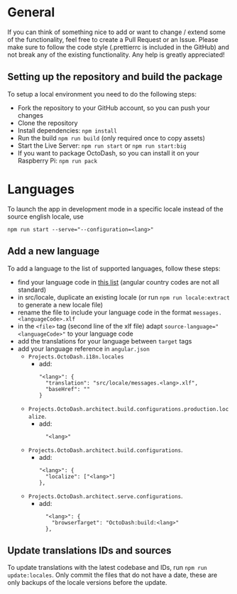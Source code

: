 # General

If you can think of something nice to add or want to change / extend some of the functionality, feel free to create a Pull Request or an Issue. Please make sure to follow the code style (.prettierrc is included in the GitHub) and not break any of the existing functionality. Any help is greatly appreciated!
## Setting up the repository and build the package

To setup a local environment you need to do the following steps:
- Fork the repository to your GitHub account, so you can push your changes
- Clone the repository
- Install dependencies: `npm install`
- Run the build `npm run build` (only required once to copy assets)
- Start the Live Server: `npm run start` or `npm run start:big`
- If you want to package OctoDash, so you can install it on your Raspberry Pi: `npm run pack`

# Languages

To launch the app in development mode in a specific locale instead of the source english locale, use 
```
npm run start --serve="--configuration=<lang>"
```

## Add a new language

To add a language to the list of supported languages, follow these steps:
- find your language code in [this list](https://github.com/angular/angular/tree/master/packages/common/locales) (angular country codes are not all standard)
- in src/locale, duplicate an existing locale (or run `npm run locale:extract` to generate a new locale file)
- rename the file to include your language code in the format `messages.<languageCode>.xlf`
- in the `<file>` tag (second line of the xlf file) adapt `source-language="<languageCode>"` to your language code
- add the translations for your language between `target` tags
- add your language reference in `angular.json` 
  - `Projects.OctoDash.i18n.locales`
    - add:
      ```
      "<lang>": {
        "translation": "src/locale/messages.<lang>.xlf",
        "baseHref": ""
      } 
      ```
  - `Projects.OctoDash.architect.build.configurations.production.localize`.
    - add:
      ```
        "<lang>"
      ```
  - `Projects.OctoDash.architect.build.configurations`.
    - add:
      ```
      "<lang>": {
        "localize": ["<lang>"]
      },
      ```
  - `Projects.OctoDash.architect.serve.configurations`.
    - add:
      ```
        "<lang>": {
          "browserTarget": "OctoDash:build:<lang>"
        },
      ```

## Update translations IDs and sources

To update translations with the latest codebase and IDs, run `npm run update:locales`. Only commit the files that do not have a date, these are only backups of the locale versions before the update.
